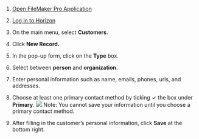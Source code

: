 1. [Open FileMaker Pro Application](Open%20FileMaker%20Pro%20Application.md)
2. [Log in to Horizon](Log%20in%20to%20Horizon.md)
3. On the main menu, select **Customers**.
4.  Click **New Record.**
5. In the pop-up form, click on the **Type** box.
6. Select between **person** and **organization.**
7. Enter personal information such as name, emails, phones, urls, and addresses.
8. Choose at least one primary contact method by ticking ✓ the box under **Primary**.
![](sales_order_primary_contact.png)
Note: You cannot save your information until you choose a primary contact method.

9. After filling in the customer’s personal information, click **Save** at the bottom right.